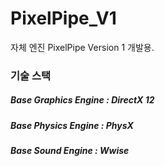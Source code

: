 # PixelPipe_V1
자체 엔진 PixelPipe Version 1 개발용. 




### 기술 스택

##### Base Graphics Engine : DirectX 12
##### Base Physics Engine : PhysX
##### Base Sound Engine : Wwise


